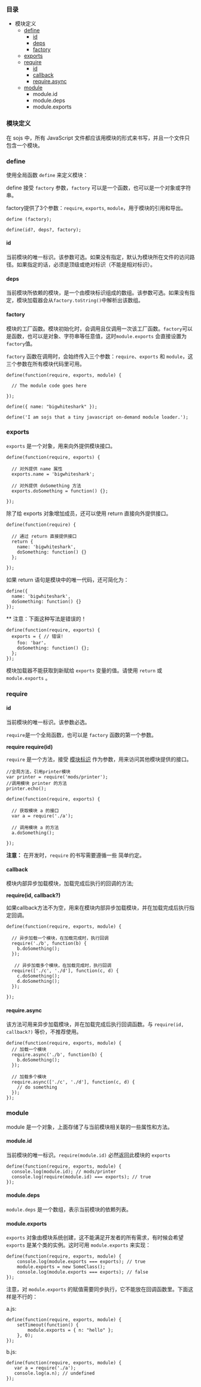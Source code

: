 ### 目录

* 模块定义
    * [define](#define)
        * [id](#id)
        * [deps](#deps)
        * [factory](#factory)
    * [exports](#exports)
    * [require](#require)
        * [id](#id)
        * [callback](#callback)
        * [require.async](#require.async)
    * [module](#module)
        * module.id
        * module.deps
        * module.exports

### 模块定义

在 sojs 中，所有 JavaScript 文件都应该用模块的形式来书写，并且一个文件只包含一个模块。

### define 

使用全局函数 `define` 来定义模块：

define 接受 `factory` 参数，`factory` 可以是一个函数，也可以是一个对象或字符串。

factory提供了3个参数：`require`, `exports`, `module`，用于模块的引用和导出。
  
    define (factory);

    define(id?, deps?, factory);

#### id

 当前模块的唯一标识。该参数可选。如果没有指定，默认为模块所在文件的访问路径。如果指定的话，必须是顶级或绝对标识（不能是相对标识）。

#### deps

当前模块所依赖的模块，是一个由模块标识组成的数组。该参数可选。如果没有指定，模块加载器会从`factory.toString()`中解析出该数组。

#### factory

模块的工厂函数。模块初始化时，会调用且仅调用一次该工厂函数。`factory`可以是函数，也可以是对象、字符串等任意值，这时`module.exports` 会直接设置为`factory`值。

`factory` 函数在调用时，会始终传入三个参数：`require`、`exports` 和 `module`，这三个参数在所有模块代码里可用。

    define(function(require, exports, module) {

      // The module code goes here
      
    });

    define({ name: "bigwhiteshark" });

    define('I am sojs that a tiny javascript on-demand module loader.');

### exports

`exports` 是一个对象，用来向外提供模块接口。

    define(function(require, exports) {

      // 对外提供 name 属性
      exports.name = 'bigwhiteshark';

      // 对外提供 doSomething 方法
      exports.doSomething = function() {};

    });

除了给 exports 对象增加成员，还可以使用 return 直接向外提供接口。

    define(function(require) {

      // 通过 return 直接提供接口
      return {
        name: 'bigwhiteshark',
        doSomething: function() {}
      };

    });

如果 return 语句是模块中的唯一代码，还可简化为：

    define({
      name: 'bigwhiteshark',
      doSomething: function() {}
    });

  ** 注意：下面这种写法是错误的！

    define(function(require, exports) {
      exports = { // 错误!
        foo: 'bar'，
        doSomething: function() {};
      };
    });

模块加载器不能获取到新赋给 `exports` 变量的值。请使用 `return` 或 `module.exports` 。

### require

#### id

当前模块的唯一标识。该参数必选。

`require`是一个全局函数，也可以是 `factory` 函数的第一个参数。

**require require(id)**

`require` 是一个方法，接受 [模块标识](module-identifier.html "模块标识") 作为参数，用来访问其他模块提供的接口。

    //全局方法，引用printer模块
    var printer = require('mods/printer');
    //调用模块 printer 的方法
    printer.echo();

    define(function(require, exports) {

      // 获取模块 a 的接口
      var a = require('./a');

      // 调用模块 a 的方法
      a.doSomething();

    });

**注意：** 在开发时，`require` 的书写需要遵循一些 简单约定。

#### callback

模块内部异步加载模块，加载完成后执行的回调的方法;

**require(id, callback?)** 

 如果callback方法不为空，用来在模块内部异步加载模块，并在加载完成后执行指定回调。

    define(function(require, exports, module) {

      // 异步加载一个模块，在加载完成时，执行回调
      require('./b', function(b) {
        b.doSomething();
      });

       // 异步加载多个模块，在加载完成时，执行回调
      require(['./c', './d'], function(c, d) {
        c.doSomething();
        d.doSomething();
      });

    });

#### require.async

该方法可用来异步加载模块，并在加载完成后执行回调函数。与 `require(id, callback?)` 等价，不推荐使用。

    define(function(require, exports, module) {
      // 加载一个模块
      require.async('./b', function(b) {
        b.doSomething();
      });
      
      // 加载多个模块
      require.async(['./c', './d'], function(c, d) {
        // do something
      });
    });

### module

module 是一个对象，上面存储了与当前模块相关联的一些属性和方法。

#### module.id

当前模块的唯一标识。`require(module.id)` 必然返回此模块的 `exports` 

    define(function(require, exports, module) {
      console.log(module.id); // mods/printer
      console.log(require(module.id) === exports); // true
    });

#### module.deps

`module.deps` 是一个数组，表示当前模块的依赖列表。

#### module.exports

 `exports` 对象由模块系统创建，这不能满足开发者的所有需求，有时候会希望 `exports` 是某个类的实例。这时可用 `module.exports` 来实现：

    define(function(require, exports, module) {
        console.log(module.exports === exports); // true
        module.exports = new SomeClass();
        console.log(module.exports === exports); // false
    });

 注意，对 `module.exports` 的赋值需要同步执行，它不能放在回调函数里。下面这样是不行的：

a.js:

    define(function(require, exports, module) {
        setTimeout(function() {
            module.exports = { n: "hello" };
        }, 0);
    });

b.js:

    define(function(require, exports, module) {
       var a = require('./a');
       console.log(a.n); // undefined
    });
